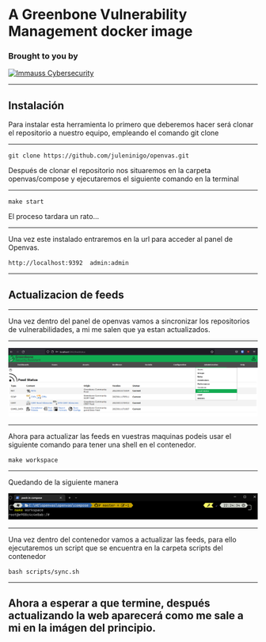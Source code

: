 # A Greenbone Vulnerability Management docker image
### Brought to you by ###
[![Immauss Cybersecurity](https://github.com/immauss/openvas/raw/master/images/ics-hz.png)](https://immauss.com "Immauss Cybersecurity")


- - - -
## Instalación ##
Para instalar esta herramienta lo primero que deberemos hacer será clonar el repositorio a nuestro equipo, empleando el comando git clone
- - - - 

```
git clone https://github.com/juleninigo/openvas.git 
```
Después de clonar el repositorio nos situaremos en la carpeta openvas/compose y ejecutaremos el siguiente comando en la terminal


- - - - 
```
make start
```
El proceso tardara un rato...

- - - - 
Una vez este instalado entraremos en la url para acceder al panel de Openvas.
```
http://localhost:9392  admin:admin
```

- - - -
## Actualizacion de feeds ##
- - - - 
Una vez dentro del panel de openvas vamos a sincronizar los repositorios de vulnerabilidades, a mi me salen que ya estan actualizados.

- - - - 

![Panel](https://github.com/juleninigo/openvas/raw/master/images/feeds.png)

---

Ahora para actualizar las feeds en vuestras maquinas podeis usar el siguiente comando para tener una shell en el contenedor.

```
make workspace
```
---
Quedando de la siguiente manera

![Panel](https://github.com/juleninigo/openvas/raw/master/images/workspace.png)

---

Una vez dentro del contenedor vamos a actualizar las feeds, para ello ejecutaremos un script que se encuentra en la carpeta scripts del contenedor

```
bash scripts/sync.sh
```
---
Ahora a esperar a que termine, después actualizando la web aparecerá como me sale a mi en la imágen del principio.
---



